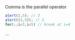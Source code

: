 
Comma is the parallel operator
```javascript
alert(3,5); // 3
alert((3,5)); // 5
for(;;i<3,i<5) // break at i=4
```

...
